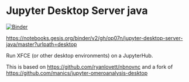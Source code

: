 # Jupyter Desktop Server java
[![Binder](https://mybinder.org/badge_logo.svg)](https://mybinder.org/v2/gh/op07n/jupyter-desktop-server-java/master?urlpath=desktop)

https://notebooks.gesis.org/binder/v2/gh/op07n/jupyter-desktop-server-java/master?urlpath=desktop

Run XFCE (or other desktop environments) on a JupyterHub.

This is based on https://github.com/ryanlovett/nbnovnc and a fork of https://github.com/manics/jupyter-omeroanalysis-desktop
